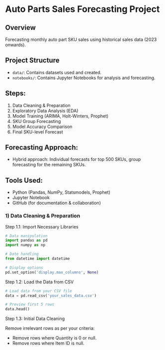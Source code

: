 # Auto Parts Sales Forecasting Project

## Overview
Forecasting monthly auto part SKU sales using historical sales data (2023 onwards).

## Project Structure
- `data/`: Contains datasets used and created.
- `notebooks/`: Contains Jupyter Notebooks for analysis and forecasting.

## Steps:
1. Data Cleaning & Preparation
2. Exploratory Data Analysis (EDA)
3. Model Training (ARIMA, Holt-Winters, Prophet)
4. SKU Group Forecasting
5. Model Accuracy Comparison
6. Final SKU-level Forecast

## Forecasting Approach:
- Hybrid approach: Individual forecasts for top 500 SKUs, group forecasting for the remaining SKUs.

## Tools Used:
- Python (Pandas, NumPy, Statsmodels, Prophet)
- Jupyter Notebook
- GitHub (for documentation & collaboration)

### 1) Data Cleaning & Preparation

Step 1.1: Import Necessary Libraries

```python
# Data manipulation
import pandas as pd
import numpy as np

# Date handling
from datetime import datetime

# Display options
pd.set_option('display.max_columns', None)
```

Step 1.2: Load the Data from CSV

```python
# Load data from your CSV file
data = pd.read_csv('your_sales_data.csv')

# Preview first 5 rows
data.head()
```

Step 1.3: Initial Data Cleaning

Remove irrelevant rows as per your criteria:

- Remove rows where Quantity is 0 or null.
- Remove rows where Item ID is null.

```python



